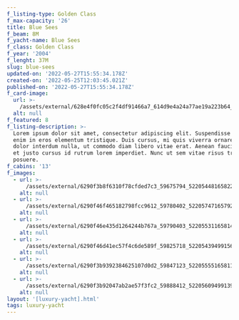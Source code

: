 ```yaml
---
f_listing-type: Golden Class
f_max-capacity: '26'
title: Blue Sees
f_beam: 8M
f_yacht-name: Blue Sees
f_class: Golden Class
f_year: '2004'
f_lenght: 37M
slug: blue-sees
updated-on: '2022-05-27T15:55:34.178Z'
created-on: '2022-05-25T12:03:45.021Z'
published-on: '2022-05-27T15:55:34.178Z'
f_card-image:
  url: >-
    /assets/external/628e4f0fc05c2f4df91466a7_614d9e4a24a77ae19a223b64_5-p-500.jpg
  alt: null
f_featured: 8
f_listing-description: >-
  Lorem ipsum dolor sit amet, consectetur adipiscing elit. Suspendisse varius
  enim in eros elementum tristique. Duis cursus, mi quis viverra ornare, eros
  dolor interdum nulla, ut commodo diam libero vitae erat. Aenean faucibus nibh
  et justo cursus id rutrum lorem imperdiet. Nunc ut sem vitae risus tristique
  posuere.
f_cabins: '13'
f_images:
  - url: >-
      /assets/external/6290f3b8f6310f78cfded7c3_59675794_522054481658223_7323559370195730432_n.jpg
    alt: null
  - url: >-
      /assets/external/6290f46f465182798fcc9612_59780402_522057471657924_6810806232866095104_n.jpg
    alt: null
  - url: >-
      /assets/external/6290f46e435d1264244b767a_59790403_522055311658140_2351588349401104384_n.jpg
    alt: null
  - url: >-
      /assets/external/6290f46d41ec57f4c6de589f_59825718_522054394991565_2235997924628627456_n.jpg
    alt: null
  - url: >-
      /assets/external/6290f3b9392384625107d0d2_59847123_522055551658116_9046552760173985792_n.jpg
    alt: null
  - url: >-
      /assets/external/6290f3b92047ab2ae57f3fc2_59888412_522056094991395_2670472474080051200_n.jpg
    alt: null
layout: '[luxury-yacht].html'
tags: luxury-yacht
---
```



